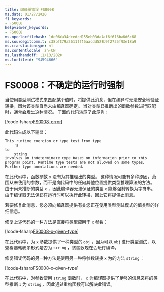 ```yaml
---
title: 编译器错误 FS0008
ms.date: 01/27/2020
f1_keywords:
- FS0008
helpviewer_keywords:
- FS0008
ms.openlocfilehash: 1de06da34dcedcd255eb03da5af6f616ba6d6c68
ms.sourcegitcommit: c38bf879a2611ff46aacdd529b9f2725f93e18a9
ms.translationtype: MT
ms.contentlocale: zh-CN
ms.lasthandoff: 11/13/2020
ms.locfileid: "94594666"
---
```

# <a name="fs0008-indeterminate-runtime-coercion"></a>FS0008：不确定的运行时强制

当使用类型测试模式来匹配某个值时，将提供此消息，但在编译时无法安全地验证转换，因为该类型值尚未由编译器确定。 当对类型已推断出的函数参数进行匹配时，通常会发生这种情况。  下面的代码演示了此示例：

[!code-fsharp[FS0008-error](~/samples/snippets/fsharp/compiler-messages/fs0008.fsx#L2-L5)]

此代码生成以下输出：

```text
This runtime coercion or type test from type
    'a
to
    string
involves an indeterminate type based on information prior to this program point. Runtime type tests are not allowed on some types. Further type annotations are needed.
```

在此代码中，函数参数 `x` 没有为其推理出的类型。 这种情况可能有多种原因，范围从未使用的参数，而不是向代码中的任何其他位置提供类型推理算法的方法。  由于尚未推断的类型 `x` ，因此编译器无法保证的类型 `x` 能够强制转换为字符串。  由于编译器无法保证在运行时可以执行此转换，因此它将提供此消息。

若要修复此消息，您必须向编译器提供有关您正在使用类型测试模式的值类型的详细信息。

修复上述代码的一种方法是直接将类型应用于 `x` 参数：

[!code-fsharp[FS0008-x-given-type](~/samples/snippets/fsharp/compiler-messages/fs0008.fsx#L8-L11)]

在此代码中，为 `x` 参数提供了一种类型的 `obj` ，因为可以 `obj` 进行类型测试，以查看基础表示形式是否为 `string` ，该函数现在会进行编译。

修复错误代码的另一种方法是使用另一种将参数转换 `x` 为的方法 `string` ：

[!code-fsharp[FS0008-x-given-type](~/samples/snippets/fsharp/compiler-messages/fs0008.fsx#L14-L15)]

在此代码中，对参数使用 `string` 函数时， `x` 为编译器提供了足够的信息来将的类型推断 `x` 为 `string` ，因此通过重构函数可以解决此错误。
